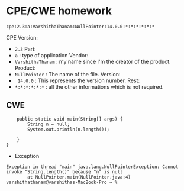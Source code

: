 
# CPE/CWE homework

`` cpe:2.3:a:VarshithaThanam:NullPointer:14.0.0:*:*:*:*:*:* ``


CPE Version:
  - ``2.3``
Part:
  - ``a`` : type of application
Vendor:
  - ``VarshithaThanam`` : my name since I'm the creator of the product.
Product:
  - ``NullPointer`` : The name of the file.
Version:
  - `` 14.0.0`` : This represents the version number.
Rest:
  - ``*:*:*:*:*:*`` : all the other informations which is not required.

## CWE
```public class NullPointer {
    public static void main(String[] args) {
        String n = null;
        System.out.println(n.length());

    }
}

```
- Exception 

```
Exception in thread "main" java.lang.NullPointerException: Cannot invoke "String.length()" because "n" is null
        at NullPointer.main(NullPointer.java:4)
varshithathanam@varshithas-MacBook-Pro ~ % 

```



